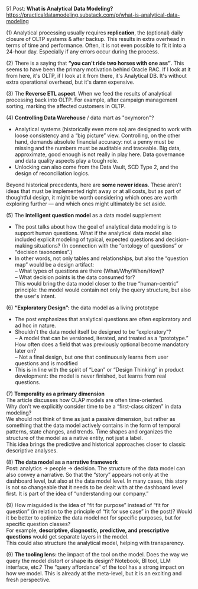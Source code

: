 51.Post: **What is Analytical Data Modeling?**  
https://practicaldatamodeling.substack.com/p/what-is-analytical-data-modeling

(1) Analytical processing usually requires **replication**, the (optional) daily closure of OLTP systems & after backup. This results in extra overhead in terms of time and performance. Often, it is not even possible to fit it into a 24-hour day. Especially if any errors occur during the process.

(2) There is a saying that **“you can't ride two horses with one ass”**. This seems to have been the primary motivation behind Oracle RAC. If I look at it from here, it's OLTP, if I look at it from there, it's Analytical DB. It's without extra operational overhead, but it's damn expensive.

(3) The **Reverse ETL aspect**. When we feed the results of analytical processing back into OLTP. For example, after campaign management sorting, marking the affected customers in OLTP.

(4) **Controlling Data Warehouse** / data mart as "oxymoron"?  
* Analytical systems (historically even more so) are designed to work with loose consistency and a “big picture” view. Controlling, on the other hand, demands absolute financial accuracy: not a penny must be missing and the numbers must be auditable and traceable. Big data, approximate, good enough is not really in play here. Data governance and data quality aspects play a tough role.  
* Unlocking can also come from the Data Vault, SCD Type 2, and the design of reconciliation logics.  

Beyond historical precedents, here are **some newer ideas**. These aren’t ideas that must be implemented right away or at all costs, but as part of thoughtful design, it might be worth considering which ones are worth exploring further — and which ones might ultimately be set aside.  

(5) The **intelligent question model** as a data model supplement   
* The post talks about how the goal of analytical data modeling is to support human questions. What if the analytical data model also included explicit modeling of typical, expected questions and decision-making situations? (In connection with the “ontology of questions” or “decision taxonomies”.)  
* In other words, not only tables and relationships, but also the “question map” would be a design artifact:  
– What types of questions are there (What/Why/When/How)?  
– What decision points is the data consumed for?  
This would bring the data model closer to the true “human-centric” principle: the model would contain not only the query structure, but also the user's intent.  

(6) **“Exploratory Design”:** the data model as a living prototype  
* The post emphasizes that analytical questions are often exploratory and ad hoc in nature.  
* Shouldn't the data model itself be designed to be “exploratory”?  
– A model that can be versioned, iterated, and treated as a “prototype.” How often does a field that was previously optional become mandatory later on?  
– Not a final design, but one that continuously learns from user questions and is modified  
* This is in line with the spirit of “Lean” or “Design Thinking” in product development: the model is never finished, but learns from real questions.  

(7) **Temporality as a primary dimension**  
The article discusses how OLAP models are often time-oriented.  
Why don't we explicitly consider time to be a “first-class citizen” in data modeling?  
We should not think of time as just a passive dimension, but rather as something that the data model actively contains in the form of temporal patterns, state changes, and trends. Time shapes and organizes the structure of the model as a native entity, not just a label.  
This idea brings the predictive and historical approaches closer to classic descriptive analyses.  

(8) **The data model as a narrative framework**  
Post: analytics → people → decision. The structure of the data model can also convey a narrative. So that the “story” appears not only at the dashboard level, but also at the data model level. In many cases, this story is not so changeable that it needs to be dealt with at the dashboard level first. It is part of the idea of “understanding our company.”  

(9) How misguided is the idea of “fit for purpose” instead of “fit for question” (in relation to the principle of “fit for use case” in the post)? Would it be better to optimize the data model not for specific purposes, but for specific question classes?  
For example, **descriptive, diagnostic, predictive, and prescriptive questions** would get separate layers in the model.  
This could also structure the analytical model, helping with transparency.  

(9) **The tooling lens:** the impact of the tool on the model. Does the way we query the model distort or shape its design? Notebook, BI tool, LLM interface, etc.? The “query affordance” of the tool has a strong impact on how we model. This is already at the meta-level, but it is an exciting and fresh perspective.  
